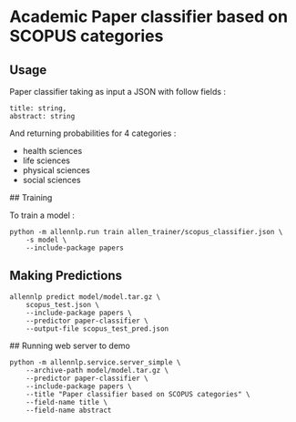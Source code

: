 # Academic Paper classifier based on SCOPUS categories

## Usage
Paper classifier taking as input a JSON with follow fields :

```
title: string,
abstract: string
```

And returning probabilities for 4 categories :
- health sciences
- life sciences
- physical sciences
- social sciences

## Training

To train a model :

```
python -m allennlp.run train allen_trainer/scopus_classifier.json \
    -s model \
    --include-package papers
```
## Making Predictions

```
allennlp predict model/model.tar.gz \
    scopus_test.json \
    --include-package papers \
    --predictor paper-classifier \
    --output-file scopus_test_pred.json
```

## Running web server to demo

```
python -m allennlp.service.server_simple \
    --archive-path model/model.tar.gz \
    --predictor paper-classifier \
    --include-package papers \
    --title "Paper classifier based on SCOPUS categories" \
    --field-name title \
    --field-name abstract
```
